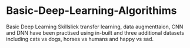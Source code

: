 # Basic-Deep-Learning-Algorithims


Basic Deep Learning Skillsliek transfer learning, data augmenttaion, CNN and DNN have been practised using in-built and three additional datasets including cats vs dogs, horses vs humans and happy vs sad.

